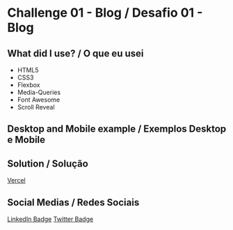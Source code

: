 # Challenge 01 - Blog / Desafio 01 - Blog

## What did I use? / O que eu usei

* HTML5
* CSS3
* Flexbox
* Media-Queries
* Font Awesome
* Scroll Reveal

## Desktop and Mobile example / Exemplos Desktop e Mobile

## Solution / Solução

[Vercel](https://codelandia-challenges-challenge01-blog.vercel.app/)

## Social Medias / Redes Sociais

[LinkedIn Badge](https://www.linkedin.com/in/viniciussmartins/)
[Twitter Badge](https://twitter.com/viniciusnitram)